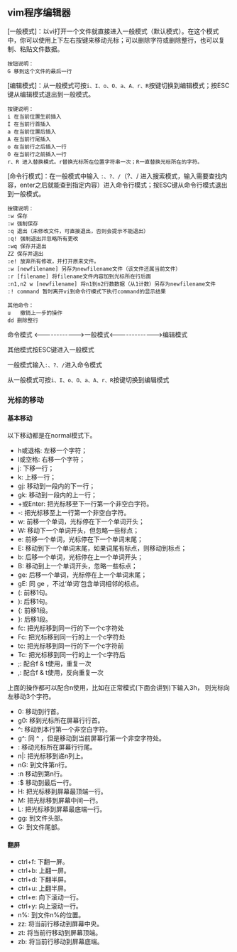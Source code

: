 ## vim程序编辑器

[一般模式]：以vi打开一个文件就直接进入一般模式（默认模式）。在这个模式中，你可以使用上下左右按键来移动光标；可以删除字符或删除整行，也可以复制、粘贴文件数据。 

```
按钮说明：
G 移到这个文件的最后一行
```



[编辑模式]：从一般模式可按```i、I、o、O、a、A、r、R```按键切换到编辑模式；按ESC键从编辑模式退出到一般模式。

```
按键说明：
i 在当前位置生前插入
I 在当前行首插入
a 在当前位置后插入
A 在当前行尾插入
o 在当前行之后插入一行
O 在当前行之前插入一行
r、R 进入替换模式。r替换光标所在位置字符串一次；R一直替换光标所在的字符。	
```

[命令行模式]：在一般模式中输入 ```:、?、/```（?、/ 进入搜索模式，输入需要查找内容，enter之后就能查到指定内容）进入命令行模式；按ESC键从命令行模式退出到一般模式。

```
按键说明：
:w 保存
:w 强制保存
:q 退出（未修改文件，可直接退出，否则会提示不能退出）
:q! 强制退出并忽略所有更改
:wq 保存并退出
ZZ 保存并退出
:e! 放弃所有修改，并打开原来文件。
:w [newfilename] 另存为newfilename文件（该文件还属当前文件）
:r [filename] 将filename文件内容加到光标所在行后面
:n1,n2 w [newfilename] 将n1到n2行数数据（从1计数）另存为newfilename文件
:! command 暂时离开vi到命令行模式下执行command的显示结果

其他命令：
u   撤销上一步的操作
dd 删除整行
```

命令模式 <------------>一般模式<------------->编辑模式

其他模式按ESC键进入一般模式

一般模式输入```:、?、/```进入命令模式

从一般模式可按```i、I、o、O、a、A、r、R```按键切换到编辑模式



### 光标的移动

#### 基本移动

以下移动都是在normal模式下。

- h或退格: 左移一个字符；
- l或空格: 右移一个字符；
- j: 下移一行；
- k: 上移一行；
- gj: 移动到一段内的下一行；
- gk: 移动到一段内的上一行；
- +或Enter: 把光标移至下一行第一个非空白字符。
- -: 把光标移至上一行第一个非空白字符。
- w: 前移一个单词，光标停在下一个单词开头；
- W: 移动下一个单词开头，但忽略一些标点；
- e: 前移一个单词，光标停在下一个单词末尾；
- E: 移动到下一个单词末尾，如果词尾有标点，则移动到标点；
- b: 后移一个单词，光标停在上一个单词开头；
- B: 移动到上一个单词开头，忽略一些标点；
- ge: 后移一个单词，光标停在上一个单词末尾；
- gE: 同 ge ，不过‘单词’包含单词相邻的标点。
- (: 前移1句。
- ): 后移1句。
- {: 前移1段。
- }: 后移1段。
- fc: 把光标移到同一行的下一个c字符处
- Fc: 把光标移到同一行的上一个c字符处
- tc: 把光标移到同一行的下一个c字符前
- Tc: 把光标移到同一行的上一个c字符后
- ;: 配合f & t使用，重复一次
- ,: 配合f & t使用，反向重复一次

上面的操作都可以配合n使用，比如在正常模式(下面会讲到)下输入3h， 则光标向左移动3个字符。

- 0: 移动到行首。
- g0: 移到光标所在屏幕行行首。
- ^: 移动到本行第一个非空白字符。
- g^: 同 ^ ，但是移动到当前屏幕行第一个非空字符处。
- : 移动光标所在屏幕行行尾。
- n|: 把光标移到递n列上。
- nG: 到文件第n行。
- :n<cr> 移动到第n行。
- :$<cr> 移动到最后一行。
- H: 把光标移到屏幕最顶端一行。
- M: 把光标移到屏幕中间一行。
- L: 把光标移到屏幕最底端一行。
- gg: 到文件头部。
- G: 到文件尾部。

#### 翻屏

- ctrl+f: 下翻一屏。
- ctrl+b: 上翻一屏。
- ctrl+d: 下翻半屏。
- ctrl+u: 上翻半屏。
- ctrl+e: 向下滚动一行。
- ctrl+y: 向上滚动一行。
- n%: 到文件n%的位置。
- zz: 将当前行移动到屏幕中央。
- zt: 将当前行移动到屏幕顶端。
- zb: 将当前行移动到屏幕底端。